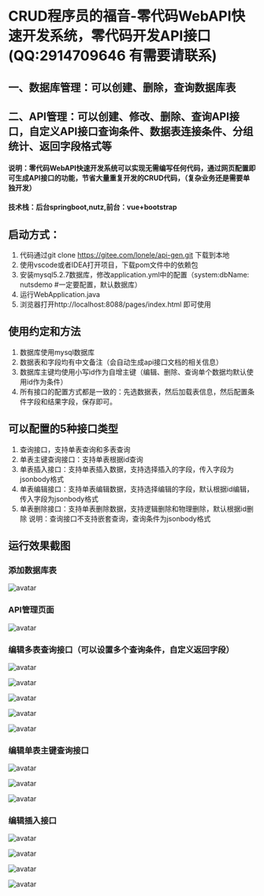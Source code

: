 # CRUD程序员的福音-零代码WebAPI快速开发系统，零代码开发API接口(QQ:2914709646 有需要请联系)
## 一、数据库管理：可以创建、删除，查询数据库表
## 二、API管理：可以创建、修改、删除、查询API接口，自定义API接口查询条件、数据表连接条件、分组统计、返回字段格式等
#### 说明：零代码WebAPI快速开发系统可以实现无需编写任何代码，通过网页配置即可生成API接口的功能，节省大量重复开发的CRUD代码，（复杂业务还是需要单独开发）
#### 技术栈：后台springboot,nutz,前台：vue+bootstrap

## 启动方式：
1. 代码通过git clone https://gitee.com/lonele/api-gen.git 下载到本地
2. 使用vscode或者IDEA打开项目，下载pom文件中的依赖包
3. 安装mysql5.2.7数据库，修改application.yml中的配置（system:dbName: nutsdemo  #一定要配置，默认数据库）
4. 运行WebApplication.java
5. 浏览器打开http://localhost:8088/pages/index.html 即可使用

## 使用约定和方法
1. 数据库使用mysql数据库
2. 数据表和字段均有中文备注（会自动生成api接口文档的相关信息）
3. 数据库主键均使用小写id作为自增主键（编辑、删除、查询单个数据均默认使用id作为条件）
4. 所有接口的配置方式都是一致的：先选数据表，然后加载表信息，然后配置条件字段和结果字段，保存即可。

## 可以配置的5种接口类型
1. 查询接口，支持单表查询和多表查询
2. 单表主键查询接口：支持单表根据id查询
3. 单表插入接口：支持单表插入数据，支持选择插入的字段，传入字段为jsonbody格式
4. 单表编辑接口：支持单表编辑数据，支持选择编辑的字段，默认根据id编辑，传入字段为jsonbody格式
5. 单表删除接口：支持单表删除数据，支持逻辑删除和物理删除，默认根据id删除
说明：查询接口不支持嵌套查询，查询条件为jsonbody格式

## 运行效果截图
### 添加数据库表
![avatar](images/0-0-添加数据库表.jpg)

### API管理页面
![avatar](images/0-API管理.jpg)


### 编辑多表查询接口（可以设置多个查询条件，自定义返回字段）
![avatar](images/3-多表查询-1-基本信息.jpg)

![avatar](images/3-多表查询-3-查询结果.jpg)

![avatar](images/3-多表查询-4-查询测试.jpg)

![avatar](images/3-多表查询-5-返回格式.jpg)

![avatar](images/3-多表查询-6-postman测试.jpg)

### 编辑单表主键查询接口
![avatar](images/1-编辑单表查询接口-1-配置.jpg)

![avatar](images/1-编辑单表查询接口-2-配置.jpg)

![avatar](images/1-编辑单表插入接口-3-postman测试.jpg)


### 编辑插入接口
![avatar](images/2-编辑插入接口-1-基本信息.jpg)

![avatar](images/2-编辑插入接口-2-基本信息.jpg)

![avatar](images/2-编辑插入接口-3-postman测试.jpg)

![avatar](images/2-编辑插入接口-4-数据库查询结果.jpg)
